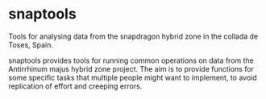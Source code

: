 # snaptools

Tools for analysing data from the snapdragon hybrid zone in the collada de Toses, Spain.

snaptools provides tools for running common operations on
data from the Antirrhinum majus hybrid zone project. The aim is to provide
functions for some specific tasks that multiple people might want to implement,
to avoid replication of effort and creeping errors.
